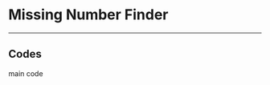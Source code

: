 <h1>Missing Number Finder</h1>
<hr>
<h2>Codes</h2>
<p>main code</p>
<img src="https://raw.githubusercontent.com/RahulSahOfficial/missing_number/main/images/main.png" alt=">
<p>Error checking</p>
<img src="https://raw.githubusercontent.com/RahulSahOfficial/missing_number/main/images/errorcheck.png" alt=">
<p>Getting the missing muber</p>
<img src="https://raw.githubusercontent.com/RahulSahOfficial/missing_number/main/images/missingno.png" alt=">
<hr>
<h2>Outputs</h2>
<p>Output 01 (No Error)</p>
<img src="https://raw.githubusercontent.com/RahulSahOfficial/missing_number/main/images/output01.png" alt=">
<p>Output 01 (Error - Invelid Input)</p>
<img src="https://raw.githubusercontent.com/RahulSahOfficial/missing_number/main/images/output02.png" alt=">
